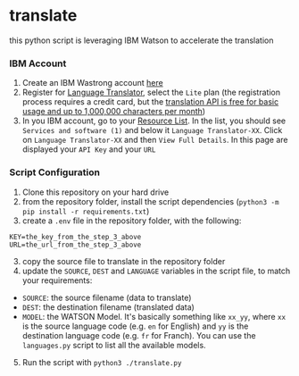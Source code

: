 # translate

this python script is leveraging IBM Watson to accelerate the translation

### IBM Account
1. Create an IBM Wastrong account [here](https://cloud.ibm.com/registration?target=/catalog/services/language-translator) 
2. Register for [Language Translator](https://cloud.ibm.com/catalog/services/language-translator), select the `Lite` plan (the registration process requires a credit card, but the [translation API is free for basic usage and up to 1,000,000 characters per month](https://www.ibm.com/cloud/watson-language-translator/pricing))
3. In you IBM account, go to your [Resource List](https://cloud.ibm.com/resources). In the list, you should see `Services and software (1)` and below it `Language Translator-XX`. Click on `Language Translator-XX` and then `View Full Details`. In this page are displayed your `API Key` and your `URL` 

### Script Configuration
1. Clone this repository on your hard drive
2. from the repository folder, install the script dependencies (`python3 -m pip install -r requirements.txt`)
3. create a `.env` file in the repository folder, with the following:
```
KEY=the_key_from_the_step_3_above
URL=the_url_from_the_step_3_above
```
3. copy the source file to translate in the repository folder
4. update the `SOURCE`, `DEST` and `LANGUAGE` variables in the script file, to match your requirements:
* `SOURCE`: the source filename (data to translate)
* `DEST`: the destination filename (translated data)
* `MODEL`: the WATSON Model. It's basically something like `xx_yy`, where `xx` is the source language code (e.g. `en` for English) and `yy` is the destination language code (e.g. `fr` for Franch). You can use the `languages.py` script to list all the available models.
5. Run the script with `python3 ./translate.py`
